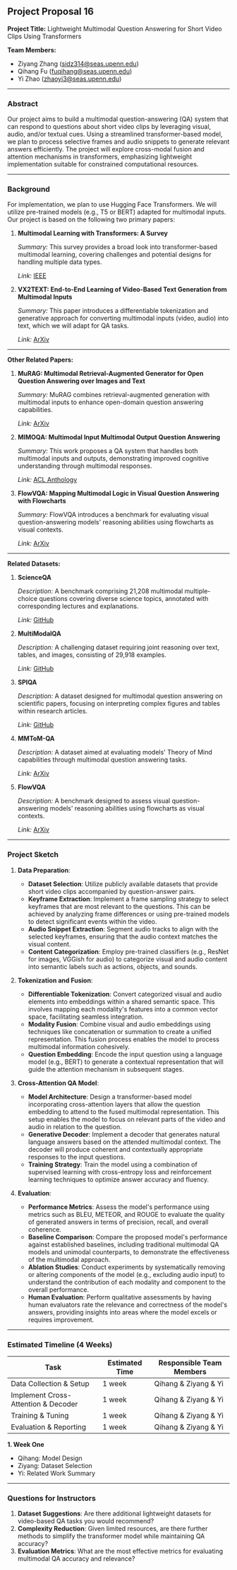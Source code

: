 ## Project Proposal 16

**Project Title:** Lightweight Multimodal Question Answering for Short Video Clips Using Transformers

**Team Members:**

- Ziyang Zhang (sidz314@seas.upenn.edu)
- Qihang Fu (fuqihang@seas.upenn.edu)
- Yi Zhao (zhaoyi3@seas.upenn.edu)

---

### Abstract
Our project aims to build a multimodal question-answering (QA) system that can respond to questions about short video clips by leveraging visual, audio, and/or textual cues. Using a streamlined transformer-based model, we plan to process selective frames and audio snippets to generate relevant answers efficiently. The project will explore cross-modal fusion and attention mechanisms in transformers, emphasizing lightweight implementation suitable for constrained computational resources.

---

### Background
For implementation, we plan to use Hugging Face Transformers. We will utilize pre-trained models (e.g., T5 or BERT) adapted for multimodal inputs. Our project is based on the following two primary papers:
1. **Multimodal Learning with Transformers: A Survey**

   *Summary:* This survey provides a broad look into transformer-based multimodal learning, covering challenges and potential designs for handling multiple data types.

   *Link:* [IEEE](https://ieeexplore.ieee.org/abstract/document/10123038)

2. **VX2TEXT: End-to-End Learning of Video-Based Text Generation from Multimodal Inputs**

   *Summary:* This paper introduces a differentiable tokenization and generative approach for converting multimodal inputs (video, audio) into text, which we will adapt for QA tasks.

   *Link:* [ArXiv](https://arxiv.org/abs/2101.12059)

---

**Other Related Papers:**

1. **MuRAG: Multimodal Retrieval-Augmented Generator for Open Question Answering over Images and Text**

   *Summary:* MuRAG combines retrieval-augmented generation with multimodal inputs to enhance open-domain question answering capabilities.

   *Link:* [ArXiv](https://arxiv.org/abs/2210.02928)

2. **MIMOQA: Multimodal Input Multimodal Output Question Answering**

   *Summary:* This work proposes a QA system that handles both multimodal inputs and outputs, demonstrating improved cognitive understanding through multimodal responses.

   *Link:* [ACL Anthology](https://aclanthology.org/2021.naacl-main.418/)

3. **FlowVQA: Mapping Multimodal Logic in Visual Question Answering with Flowcharts**

   *Summary:* FlowVQA introduces a benchmark for evaluating visual question-answering models' reasoning abilities using flowcharts as visual contexts.

   *Link:* [ArXiv](https://arxiv.org/abs/2406.19237)

---

**Related Datasets:**

1. **ScienceQA**

   *Description:* A benchmark comprising 21,208 multimodal multiple-choice questions covering diverse science topics, annotated with corresponding lectures and explanations.

   *Link:* [GitHub](https://github.com/lupantech/ScienceQA)

2. **MultiModalQA**

   *Description:* A challenging dataset requiring joint reasoning over text, tables, and images, consisting of 29,918 examples.

   *Link:* [GitHub](https://github.com/allenai/multimodalqa)

3. **SPIQA**

   *Description:* A dataset designed for multimodal question answering on scientific papers, focusing on interpreting complex figures and tables within research articles.

   *Link:* [GitHub](https://github.com/google/spiqa)

4. **MMToM-QA**

   *Description:* A dataset aimed at evaluating models' Theory of Mind capabilities through multimodal question answering tasks.

   *Link:* [ArXiv](https://arxiv.org/abs/2401.08743)

5. **FlowVQA**

   *Description:* A benchmark designed to assess visual question-answering models' reasoning abilities using flowcharts as visual contexts.

   *Link:* [ArXiv](https://arxiv.org/abs/2406.19237)

---

### Project Sketch

1. **Data Preparation**:

   - **Dataset Selection**: Utilize publicly available datasets that provide short video clips accompanied by question-answer pairs.
   - **Keyframe Extraction**: Implement a frame sampling strategy to select keyframes that are most relevant to the questions. This can be achieved by analyzing frame differences or using pre-trained models to detect significant events within the video.
   - **Audio Snippet Extraction**: Segment audio tracks to align with the selected keyframes, ensuring that the audio context matches the visual content.
   - **Content Categorization**: Employ pre-trained classifiers (e.g., ResNet for images, VGGish for audio) to categorize visual and audio content into semantic labels such as actions, objects, and sounds.

2. **Tokenization and Fusion**:

   - **Differentiable Tokenization**: Convert categorized visual and audio elements into embeddings within a shared semantic space. This involves mapping each modality's features into a common vector space, facilitating seamless integration.
   - **Modality Fusion**: Combine visual and audio embeddings using techniques like concatenation or summation to create a unified representation. This fusion process enables the model to process multimodal information cohesively.
   - **Question Embedding**: Encode the input question using a language model (e.g., BERT) to generate a contextual representation that will guide the attention mechanism in subsequent stages.

3. **Cross-Attention QA Model**:

   - **Model Architecture**: Design a transformer-based model incorporating cross-attention layers that allow the question embedding to attend to the fused multimodal representation. This setup enables the model to focus on relevant parts of the video and audio in relation to the question.
   - **Generative Decoder**: Implement a decoder that generates natural language answers based on the attended multimodal context. The decoder will produce coherent and contextually appropriate responses to the input questions.
   - **Training Strategy**: Train the model using a combination of supervised learning with cross-entropy loss and reinforcement learning techniques to optimize answer accuracy and fluency.

4. **Evaluation**:

   - **Performance Metrics**: Assess the model's performance using metrics such as BLEU, METEOR, and ROUGE to evaluate the quality of generated answers in terms of precision, recall, and overall coherence.
   - **Baseline Comparison**: Compare the proposed model's performance against established baselines, including traditional multimodal QA models and unimodal counterparts, to demonstrate the effectiveness of the multimodal approach.
   - **Ablation Studies**: Conduct experiments by systematically removing or altering components of the model (e.g., excluding audio input) to understand the contribution of each modality and component to the overall performance.
   - **Human Evaluation**: Perform qualitative assessments by having human evaluators rate the relevance and correctness of the model's answers, providing insights into areas where the model excels or requires improvement.

---

### Estimated Timeline (4 Weeks)

| Task                                | Estimated Time | Responsible Team Members |
| ----------------------------------- | -------------- | ------------------------ |
| Data Collection & Setup             | 1 week         | Qihang & Ziyang & Yi     |
| Implement Cross-Attention & Decoder | 1 week         | Qihang & Ziyang & Yi     |
| Training & Tuning                   | 1 week         | Qihang & Ziyang & Yi     |
| Evaluation & Reporting              | 1 week         | Qihang & Ziyang & Yi     |

**1. Week One**
- Qihang: Model Design
- Ziyang: Dataset Selection
- Yi: Related Work Summary

---

### Questions for Instructors

1. **Dataset Suggestions**: Are there additional lightweight datasets for video-based QA tasks you would recommend?
2. **Complexity Reduction**: Given limited resources, are there further methods to simplify the transformer model while maintaining QA accuracy?
3. **Evaluation Metrics**: What are the most effective metrics for evaluating multimodal QA accuracy and relevance?
